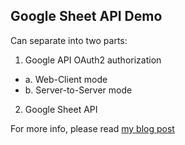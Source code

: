 ## Google Sheet API Demo  
Can separate into two parts:
1. Google API OAuth2 authorization
- a. Web-Client mode
- b. Server-to-Server mode
2. Google Sheet API 

For more info, please read [my blog post](https://medium.com/@sj82516/google-sheet-api-%E8%88%87%E6%8E%88%E6%AC%8A%E7%A0%94%E7%A9%B6-12034cb003f4)

